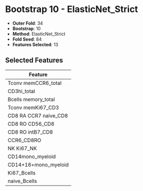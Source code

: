 # Bootstrap 10 - ElasticNet_Strict

- **Outer Fold**: 34
- **Bootstrap**: 10
- **Method**: ElasticNet_Strict
- **Fold Seed**: 84
- **Features Selected**: 13

## Selected Features

| Feature |
|---------|
| Tconv memCCR6_total |
| CD3hi_total |
| Bcells memory_total |
| Tconv memKi67_CD3 |
| CD8 RA CCR7 naive_CD8 |
| CD8 RO CD56_CD8 |
| CD8 RO intB7_CD8 |
| CCR6_CD8RO |
| NK Ki67_NK |
| CD14mono_myeloid |
| CD14+16+mono_myeloid |
| Ki67_Bcells |
| naive_Bcells |
